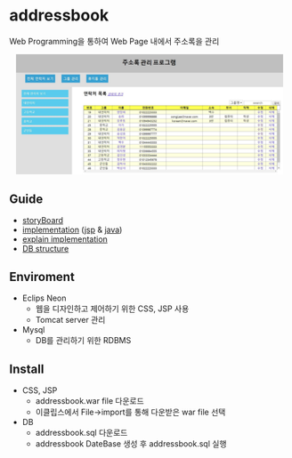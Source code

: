 # addressbook
Web Programming을 통하여 Web Page 내에서 주소록을 관리

<p align="center">
    <img src="./img/index.jpg", width="480">
</p>

## Guide
- [storyBoard](./storyboard.pdf)
- [implementation](./addressbook) ([jsp](./addressbook/WebContent) & [java](./addressbook/addressbook/src/mybean/db))
- [explain implementation](./result_report.pdf)
- [DB structure](./db_structure)

## Enviroment
 - Eclips Neon
   - 웹을 디자인하고 제어하기 위한 CSS, JSP 사용
   - Tomcat server 관리
- Mysql
   - DB를 관리하기 위한 RDBMS

## Install
- CSS, JSP
  - addressbook.war file 다운로드
  - 이클립스에서 File->import를 통해 다운받은 war file 선택
- DB
  - addressbook.sql 다운로드
  - addressbook DateBase 생성 후 addressbook.sql 실행
  
